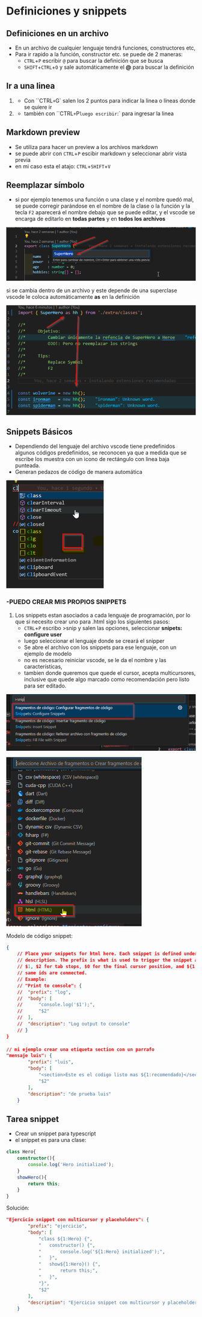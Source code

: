 # Definiciones y snippets

## Definiciones en un archivo

- En un archivo de cualquier lenguaje tendrá funciones, constructores etc,
- Para ir rapido a la función, constructor etc. se puede de 2 maneras:
    - `CTRL`+`P` escribir `@` para buscar la definición que se busca
    - `SHIFT`+`CTRL`+`O` y sale automáticamente el **@** para buscar la definición

## Ir a una linea

1. - Con ``CTRL`+`G` salen los 2 puntos para indicar la linea o líneas donde se quiere ir
2. - también con ``CTRL`+`P` luego escribir `:` para ingresar la linea

## Markdown preview

- Se utiliza para hacer un preview a los archivos markdown
- se puede abrir con `CTRL`+`P` escibir markdown y seleccionar abrir vista previa
- en mi caso esta el atajo: `CTRL`+`SHIFT`+`V`

## Reemplazar símbolo

- si por ejemplo tenemos una función o una clase y el nombre quedó mal, se puede corregir parándose en el nombre de la clase o la función y la tecla `F2` aparecerá el nombre debajo que se puede editar, y el vscode se encarga de editarlo en **todas partes** y en __todos los archivos__

![alt text](img/m4/reemplaza_simbolo.png)

si se cambia dentro de un archivo y este depende de una superclase vscode le coloca automáticamente **as** en la definición

![alt text](img/m4/reemplazar_2.png)

## Snippets Básicos

- Dependiendo del lenguaje del archivo vscode tiene predefinidos algunos códigos predefinidos, se reconocen ya que a medida que se escribe los muestra con un icono de rectángulo con linea baja punteada.
- Generan pedazos de código de manera automática

![alt text](img/m4/s_1.png)

### -**PUEDO CREAR MIS PROPIOS SNIPPETS**

1. Los snippets estan asociados a cada lenguaje de programación, por lo que si necesito crear uno para .html sigo los siguientes pasos:
    - `CTRL`+`P` escribo >snip y salen las opciones, seleccionar **snipets: configure user**
    - luego seleccionar el lenguaje donde se creará el snipper
    - Se abre el archivo con los snippets para ese lenguaje, con un ejemplo de modelo
    - no es necesario reiniciar vscode, se le da el nombre y las características,
    - tambien donde queremos que quede el cursor, acepta multicursores, inclusive que quede algo marcado como recomendación pero listo para ser editado.


![alt text](img/m4/s_2.png)

![alt text](img/m4/s_3.png)

Modelo de código snippet:
```json
{
	// Place your snippets for html here. Each snippet is defined under a snippet name and has a prefix, body and 
	// description. The prefix is what is used to trigger the snippet and the body will be expanded and inserted. Possible variables are:
	// $1, $2 for tab stops, $0 for the final cursor position, and ${1:label}, ${2:another} for placeholders. Placeholders with the 
	// same ids are connected.
	// Example:
	// "Print to console": {
	// 	"prefix": "log",
	// 	"body": [
	// 		"console.log('$1');",
	// 		"$2"
	// 	],
	// 	"description": "Log output to console"
	// }
}

// mi ejemplo crear una etiqueta section con un parrafo 
"mensaje luis": {
		"prefix": "luis",
		"body": [
			"<section>Este es el codigo listo mas ${1:recomendado}</section>",
			"$2"
		],
		"description": "de prueba luis"
	}
```

## Tarea snippet

- Crear un snippet para typescript
- el snippet es para una clase:

```ts
class Hero{
	constructor(){
		console.log('Hero initialized');
	}
	showHero(){
		return this;
	}
}
```

Solución:

```json	
"Ejercicio snippet con multicursor y placeholders": {
		"prefix": "ejercicio",
		"body": [
			"class ${1:Hero} {",
			"	constructor() {",
			"		console.log('${1:Hero} initialized');",
			"	}",
			"	show${1:Hero}() {",
			"		return this;",
			"	}",
			"}",
			"$2"
		],
		"description": "Ejercicio snippet con multicursor y placeholders"
	}
```